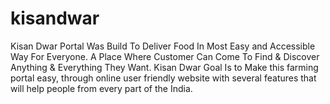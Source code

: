 # kisandwar
Kisan Dwar Portal Was Build To Deliver Food In Most Easy and Accessible Way For Everyone. A Place Where Customer Can Come To Find &amp; Discover Anything &amp; Everything They Want. Kisan Dwar Goal Is to Make this farming portal easy, through online user friendly website with several features that will help people from every part of the India.
